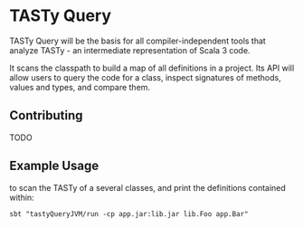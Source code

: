 # TASTy Query

TASTy Query will be the basis for all compiler-independent tools that analyze TASTy - an intermediate representation of Scala 3 code.

It scans the classpath to build a map of all definitions in a project. Its API will allow users to query the code for a class, inspect signatures of methods, values and types, and compare them.

## Contributing

TODO

## Example Usage

to scan the TASTy of a several classes, and print the definitions contained within:

```shell
sbt "tastyQueryJVM/run -cp app.jar:lib.jar lib.Foo app.Bar"
```
